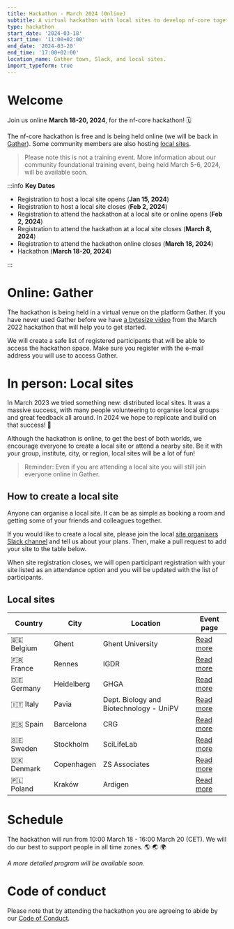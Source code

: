 ```yaml
---
title: Hackathon - March 2024 (Online)
subtitle: A virtual hackathon with local sites to develop nf-core together
type: hackathon
start_date: '2024-03-18'
start_time: '11:00+02:00'
end_date: '2024-03-20'
end_time: '17:00+02:00'
location_name: Gather town, Slack, and local sites.
import_typeform: true
---
```


# Welcome

Join us online **March 18-20, 2024**, for the nf-core hackathon! 🗓️

The nf-core hackathon is free and is being held online (we will be back in [Gather](https://gather.town/)).
Some community members are also hosting [local sites](#local-sites).

> Please note this is not a training event. More information about our community foundational training event, being held March 5-6, 2024, will be available soon.

:::info
**Key Dates**

- Registration to host a local site opens (**Jan 15, 2024**)
- Registration to host a local site closes (**Feb 2, 2024**)
- Registration to attend the hackathon at a local site or online opens (**Feb 2, 2024**)
- Registration to attend the hackathon at a local site closes (**March 8, 2024**)
- Registration to attend the hackathon online closes (**March 18, 2024**)
- Hackathon (**March 18-20, 2024**)

:::

# Online: Gather

The hackathon is being held in a virtual venue on the platform Gather. If you have never used Gather before we have [a bytesize video](https://nf-co.re/events/2022/bytesize-37-gathertown) from the March 2022 hackathon that will help you to get started.

We will create a safe list of registered participants that will be able to access the hackathon space. Make sure you register with the e-mail address you will use to access Gather.

<!--
To join, you will need to follow these steps:

1. Follow [this link](https://app.gather.town/app/br78S294XBCL487A/nf-core-hackathon) to find the Gather space
   - Please note that the hackathon space will not open until the event
2. Enter the email address you used to register for the hackathon
   - This is the same address from which you received this email
3. Check your email for a one-time code and enter it into the Gather window
4. Enter the space and enjoy the hackathon!
-->

# In person: Local sites

In March 2023 we tried something new: distributed local sites.
It was a massive success, with many people volunteering to organise local groups and great feedback all around.
In 2024 we hope to replicate and build on that success! 🚀

Although the hackathon is online, to get the best of both worlds, we encourage everyone to create a local site or attend a nearby site. Be it with your group, institute, city, or region, local sites will be a lot of fun!

> Reminder: Even if you are attending a local site you will still join everyone online in Gather.

## How to create a local site

Anyone can organise a local site. It can be as simple as booking a room and getting some of your friends and colleagues together.

If you would like to create a local site, please join the local [site organisers Slack channel](https://nfcore.slack.com/archives/C06E1CY29H9) and tell us about your plans. Then, make a pull request to add your site to the table below.

When site registration closes, we will open participant registration with your site listed as an attendance option and you will be updated with the list of participants.

## Local sites

<div class="table-responsive" markdown="1">

| Country    | City       | Location                                | Event page                                                      |
| ---------- | ---------- | --------------------------------------- | --------------------------------------------------------------- |
| 🇧🇪 Belgium | Ghent      | Ghent University                        | [Read more](./hackathon-march-2024/belgium-ghent-university.md) |
| 🇫🇷 France  | Rennes     | IGDR                                    | [Read more](./hackathon-march-2024/france-igdr.md)              |
| 🇩🇪 Germany | Heidelberg | GHGA                                    | [Read more](./hackathon-march-2024/germany-heidelberg.md)       |
| 🇮🇹 Italy   | Pavia      | Dept. Biology and Biotechnology - UniPV | [Read more](./hackathon-march-2024/italy-unipv.md)              |
| 🇪🇸 Spain   | Barcelona  | CRG                                     | [Read more](./hackathon-march-2024/bcn-crg.md)                  |
| 🇸🇪 Sweden  | Stockholm  | SciLifeLab                              | [Read more](./hackathon-march-2024/sweden-scilifelab.md)        |
| 🇩🇰 Denmark | Copenhagen | ZS Associates                           | [Read more](./hackathon-march-2024/denmark-zs.md)               |
| 🇵🇱 Poland  | Kraków     | Ardigen                                 | [Read more](./hackathon-march-2024/krakow-ardigen.md)           |

</div>

<!--
| 🇧🇷 Brazil       | Natal     | Federal University of Rio Grande do Norte | [Read more](br-ufrn.md)                   |
| 🇩🇪 Germany      | Leipzig   | MPI-EVA                                   | [Read more](germany-mpi-eva.md)           |
| 🇵🇱 Poland       | Kraków    | Ardigen                                   | [Read more](krakow-ardigen.md)            |
| 🇸🇳 Senegal      | Dakar     | Institut Pasteur de Dakar                 | [Read more](senegal-pasteur-dakar.md)     |
| 🇷🇸 Serbia       | Belgrade  | APIS Assay Technologies - Startit Centar  | [Read more](rs-apis-belgrade.md)          |
| 🇿🇦 South Africa | Cape Town | Stellenbosch University                   | [Read more](south-africa-stellenbosch.md) |
| 🇬🇧 UK           | Cambridge | Wellcome Trust Genome Campus              | [Read more](uk-wellcome-campus.md)        |
| 🇬🇧 UK           | Edinburgh | MRC Institute of Genetics and Cancer      | [Read more](uk-igc-edinburgh.md)          |
| 🇬🇧 UK           | London    | Google Academy                            | [Read more](uk-google.md)                 |
| 🇺🇸 USA          | Dallas    | University of Texas at Dallas             | [Read more](usa-university-texas.md)      |
| 🇺🇸 USA          | San Jose  | Quilt Co-Working Space                    | [Read more](usa-san-jose.md)              |
| 🇺🇸 USA          | Wyoming   | The University of Wyoming                 | [Read more](usa-university-wyoming.md)    |
-->

# Schedule

The hackathon will run from 10:00 March 18 - 16:00 March 20 (CET). We will do our best to support people in all time zones. 🌎 🌏 🌍

_A more detailed program will be available soon._

# Code of conduct

Please note that by attending the hackathon you are agreeing to abide by our [Code of Conduct](https://nf-co.re/code_of_conduct).
